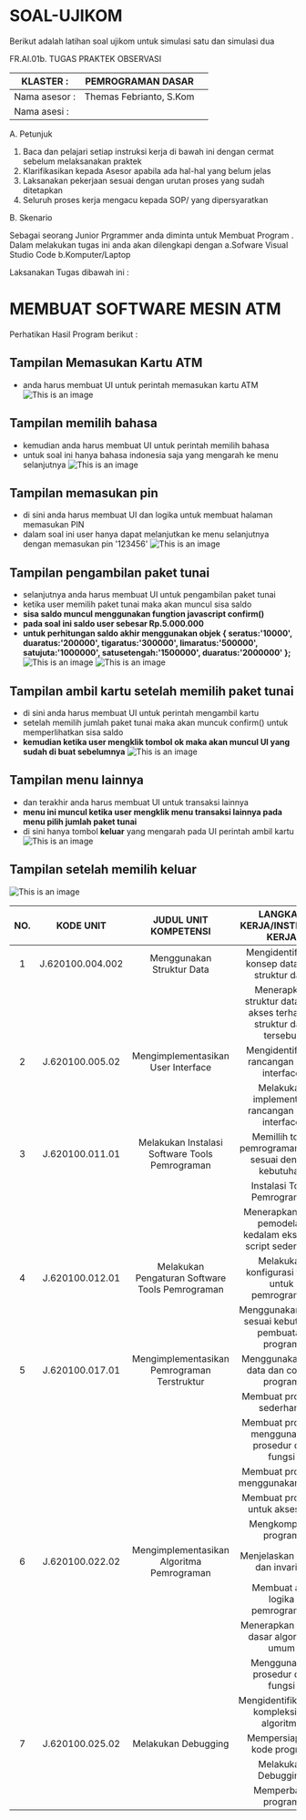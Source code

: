 # SOAL-UJIKOM

Berikut adalah latihan soal ujikom untuk simulasi satu dan simulasi dua

FR.AI.01b. TUGAS PRAKTEK OBSERVASI

| KLASTER                       : | PEMROGRAMAN DASAR       |   |
|---------------------------------|-------------------------|---|
| Nama asesor                   : | Themas Febrianto, S.Kom |   |
| Nama asesi                    : |                         |   |

A.  Petunjuk

1.   Baca dan pelajari setiap instruksi kerja di bawah ini dengan cermat sebelum melaksanakan praktek
2.   Klarifikasikan kepada Asesor apabila ada hal-hal yang belum jelas
3.   Laksanakan pekerjaan sesuai dengan urutan proses yang sudah ditetapkan
4.   Seluruh proses kerja mengacu kepada SOP/ yang dipersyaratkan


B.    Skenario

Sebagai seorang  Junior Prgrammer anda diminta untuk Membuat Program .
Dalam melakukan tugas ini anda akan dilengkapi dengan 
a.Sofware Visual Studio Code
b.Komputer/Laptop

Laksanakan Tugas dibawah ini :
# MEMBUAT SOFTWARE MESIN ATM

Perhatikan Hasil Program berikut :

## Tampilan Memasukan Kartu ATM
- anda harus membuat UI untuk perintah memasukan kartu ATM
![This is an image](https://i.imgur.com/BmlFwso.png)
## Tampilan memilih bahasa
 - kemudian anda harus membuat UI untuk perintah memilih bahasa
- untuk soal ini hanya bahasa indonesia saja yang mengarah ke menu selanjutnya
![This is an image](https://i.imgur.com/8EVWkg7.png)
## Tampilan memasukan pin
- di sini anda harus membuat UI dan logika untuk membuat halaman memasukan PIN
- dalam soal ini user hanya dapat melanjutkan ke menu selanjutnya dengan memasukan pin '123456'
![This is an image](https://i.imgur.com/2hDY0af.png)
## Tampilan pengambilan paket tunai
- selanjutnya anda harus membuat UI untuk pengambilan paket tunai
- ketika user memilih paket tunai maka akan muncul sisa saldo 
- **sisa saldo muncul menggunakan fungtion javascript confirm()**
- **pada soal ini saldo user sebesar Rp.5.000.000**
- **untuk perhitungan saldo akhir menggunakan objek
       {
       seratus:'10000',
        duaratus:'200000',
        tigaratus:'300000',
        limaratus:'500000',
        satujuta:'1000000',
        satusetengah:'1500000',
        duaratus:'2000000'
        };**
![This is an image](https://camo.githubusercontent.com/7c24688584f7d990ecc5617144cdf7722f9bada475e2915861f4f46f732ff7ef/68747470733a2f2f692e696d6775722e636f6d2f4639465530346a2e706e67)
![This is an image](https://i.imgur.com/In2uibC.png)
## Tampilan ambil kartu setelah memilih paket tunai
- di sini anda harus membuat UI untuk perintah mengambil kartu
- setelah memilih jumlah paket tunai maka akan muncuk confirm() untuk memperlihatkan sisa saldo
- **kemudian ketika user mengklik tombol ok maka akan muncul UI yang sudah di buat sebelumnya**
![This is an image](https://i.imgur.com/v9DO9Pf.png)
## Tampilan menu lainnya
- dan terakhir anda harus membuat UI untuk transaksi lainnya
- **menu ini muncul ketika user mengklik menu transaksi lainnya pada menu pilih jumlah paket tunai**
- di sini hanya tombol **keluar** yang mengarah pada UI perintah ambil kartu
![This is an image](https://i.imgur.com/xYoPzau.png)
## Tampilan setelah memilih keluar
![This is an image](https://i.imgur.com/v9DO9Pf.png)

| NO. |     KODE UNIT    |               JUDUL UNIT KOMPETENSI              |                    LANGKAH KERJA/INSTRUKSI KERJA                   |   |
|:---:|:----------------:|:------------------------------------------------:|:------------------------------------------------------------------:|---|
|  1  | J.620100.004.002 | Menggunakan Struktur Data                        | Mengidentifikasi konsep data dan struktur data                     |   |
|     |                  |                                                  | Menerapkan struktur data dan akses terhadap struktur data tersebut |   |
|  2  | J.620100.005.02  | Mengimplementasikan User Interface               | Mengidentifikasi rancangan user interface                          |   |
|     |                  |                                                  | Melakukan implementasi rancangan user interface                    |   |
|  3  | J.620100.011.01  | Melakukan Instalasi Software Tools Pemrograman   | Memillih tools pemrograman yang sesuai dengan kebutuhan            |   |
|     |                  |                                                  | Instalasi Tools Pemrograman                                        |   |
|     |                  |                                                  | Menerapkan hasil pemodelan kedalam eksekusi script sederhana       |   |
|  4  | J.620100.012.01  | Melakukan Pengaturan Software Tools Pemrograman  | Melakukan konfigurasi tools untuk pemrograman                      |   |
|     |                  |                                                  | Menggunakan tools sesuai kebutuhan pembuatan program               |   |
|  5  | J.620100.017.01  | Mengimplementasikan Pemrograman Terstruktur      | Menggunakan tipe data dan control program                          |   |
|     |                  |                                                  | Membuat program sederhana                                          |   |
|     |                  |                                                  | Membuat program menggunakan prosedur dan fungsi                    |   |
|     |                  |                                                  | Membuat program menggunakan array                                  |   |
|     |                  |                                                  | Membuat program untuk akses file                                   |   |
|     |                  |                                                  | Mengkompilasi program                                              |   |
|  6  | J.620100.022.02  | Mengimplementasikan Algoritma Pemrograman        | Menjelaskan varian dan invarian                                    |   |
|     |                  |                                                  | Membuat alur logika pemrograman                                    |   |
|     |                  |                                                  | Menerapkan teknik dasar algoritma umum                             |   |
|     |                  |                                                  | Menggunakan prosedur dan fungsi                                    |   |
|     |                  |                                                  | Mengidentifikasikan kompleksitas algoritma                         |   |
|  7  | J.620100.025.02  | Melakukan Debugging                              | Mempersiapkan kode program                                         |   |
|     |                  |                                                  | Melakukan Debugging                                                |   |
|     |                  |                                                  | Memperbaiki program                                                |   |
